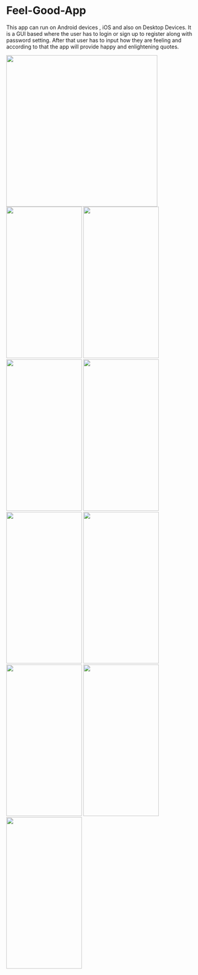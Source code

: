# Feel-Good-App
This app can run on Android devices , iOS and also on Desktop Devices. It is a GUI based where the user has to login or sign up to register along with password setting. After that user has to input how they are feeling and according to that the app will provide happy and enlightening quotes.

<img src="https://user-images.githubusercontent.com/70461834/123371392-56572480-d59f-11eb-8a51-ffc401416ff6.jpeg" wdith="200" height="400"/>
<img src="https://user-images.githubusercontent.com/70461834/123371400-59eaab80-d59f-11eb-8ae7-7d98c0742cf3.jpeg" width="200" height="400" />
<img src="https://user-images.githubusercontent.com/70461834/123371404-5c4d0580-d59f-11eb-80cd-1576236eec00.jpeg" width="200" height="400" />
<img src="https://user-images.githubusercontent.com/70461834/123371413-5e16c900-d59f-11eb-9ac6-1d449fe3ca11.jpeg" width="200" height="400" />
<img src="https://user-images.githubusercontent.com/70461834/123371424-62db7d00-d59f-11eb-86c2-6d5fe8a6e79f.jpeg" width="200" height="400" />
<img src="https://user-images.githubusercontent.com/70461834/123371432-64a54080-d59f-11eb-9702-b5651cd19350.jpeg" width="200" height="400" />
<img src="https://user-images.githubusercontent.com/70461834/123371438-67a03100-d59f-11eb-9129-36f7a11ee82c.jpeg" width="200" height="400" />
<img src="https://user-images.githubusercontent.com/70461834/123371449-6c64e500-d59f-11eb-9f3c-8becb409a76d.jpeg" width="200" height="400" />
<img src="https://user-images.githubusercontent.com/70461834/123371459-6f5fd580-d59f-11eb-9d9f-c67b55167d71.jpeg" width="200" height="400" />
<img src="https://user-images.githubusercontent.com/70461834/123371470-74bd2000-d59f-11eb-9b0f-675c2f604511.jpeg" width="200" height="400" />


